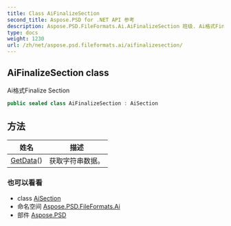 ```yaml
---
title: Class AiFinalizeSection
second_title: Aspose.PSD for .NET API 参考
description: Aspose.PSD.FileFormats.Ai.AiFinalizeSection 班级. Ai格式Finalize Section
type: docs
weight: 1230
url: /zh/net/aspose.psd.fileformats.ai/aifinalizesection/
---
```

## AiFinalizeSection class

Ai格式Finalize Section

```csharp
public sealed class AiFinalizeSection : AiSection
```

## 方法

| 姓名 | 描述 |
| --- | --- |
| [GetData](../../aspose.psd.fileformats.ai/aisection/getdata/)() | 获取字符串数据。 |

### 也可以看看

* class [AiSection](../aisection/)
* 命名空间 [Aspose.PSD.FileFormats.Ai](../../aspose.psd.fileformats.ai/)
* 部件 [Aspose.PSD](../../)


